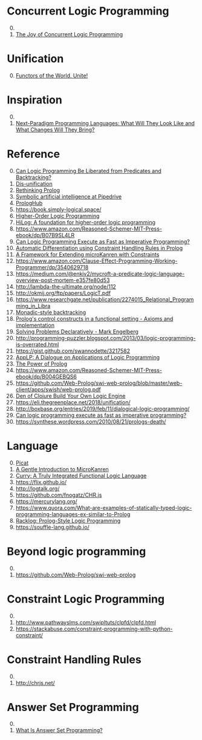 # Concurrent Logic Programming

0. []()
0. [The Joy of Concurrent Logic Programming](http://www.call-with-current-continuation.org/articles/the-joy-of-concurrent-logic-programming.txt)

# Unification

0. [Functors of the World, Unite!](https://www.youtube.com/watch?v=8k7YH9st_8U)

# Inspiration

0. []()
0. [Next-Paradigm Programming Languages: What Will They Look Like and What Changes Will They Bring?](https://arxiv.org/abs/1905.00402)

# Reference

0. [Can Logic Programming Be Liberated from Predicates and Backtracking?](https://www-ps.informatik.uni-kiel.de/~mh/papers/WLP24.pdf)
0. [Dis-unification](https://en.wikipedia.org/wiki/Dis-unification_(computer_science))
0. [Rethinking Prolog](https://okmij.org/ftp/kakuritu/rethinking.pdf)
0. [Symbolic artificial intelligence at Pipedrive](https://medium.com/pipedrive-engineering/symbolic-artificial-intelligence-at-pipedrive-a9bd36d06b9e)
0. [PrologHub](https://prologhub.com/)
0. https://book.simply-logical.space/
0. [Higher-Order Logic Programming](https://www.lix.polytechnique.fr/~dale/papers/Handbook_Logic_AI_LP.pdf)
0. [HiLog: A foundation for higher-order logic programming](http://www.sciencedirect.com/science/article/pii/074310669390039J)
0. https://www.amazon.com/Reasoned-Schemer-MIT-Press-ebook/dp/B07B9SL4LR
0. [Can Logic Programming Execute as Fast as Imperative Programming?](https://www2.eecs.berkeley.edu/Pubs/TechRpts/1990/CSD-90-600.pdf)
0. [Automatic Differentiation using Constraint Handling Rules in Prolog](https://arxiv.org/abs/1706.00231)
0. [A Framework for Extending microKanren with Constraints](https://arxiv.org/pdf/1701.00633.pdf)
0. https://www.amazon.com/Clause-Effect-Programming-Working-Programmer/dp/3540629718
0. https://medium.com/@enkiv2/mycroft-a-predicate-logic-language-overview-post-mortem-e357fe80d53
0. http://lambda-the-ultimate.org/node/112
0. http://okmij.org/ftp/papers/LogicT.pdf
0. https://www.researchgate.net/publication/2274015_Relational_Programming_in_Libra
0. [Monadic-style backtracking](http://www.cs.ox.ac.uk/ralf.hinze/publications/index.html)
0. [Prolog's control constructs in a functional setting - Axioms and implementation](http://www.cs.ox.ac.uk/ralf.hinze/publications/index.html)
0. [Solving Problems Declaratively - Mark Engelberg](https://www.youtube.com/watch?v=TA9DBG8x-ys)
0. http://programming-puzzler.blogspot.com/2013/03/logic-programming-is-overrated.html
0. https://gist.github.com/swannodette/3217582
0. [AppLP: A Dialogue on Applications of Logic Programming](https://arxiv.org/pdf/1704.02375.pdf)
0. [The Power of Prolog](https://www.metalevel.at/prolog)
0. https://www.amazon.com/Reasoned-Schemer-MIT-Press-ebook/dp/B004GEBQS6
0. https://github.com/Web-Prolog/swi-web-prolog/blob/master/web-client/apps/swish/web-prolog.pdf
0. [Den of Clojure Build Your Own Logic Engine](https://www.youtube.com/watch?v=y1bVJOAfhKY)
0. https://eli.thegreenplace.net/2018/unification/
0. http://boxbase.org/entries/2019/feb/11/dialogical-logic-programming/
0. [Can logic programming execute as fast as imperative programming?](https://dl.acm.org/citation.cfm?id=128589)
0. https://synthese.wordpress.com/2010/08/21/prologs-death/

# Language

0. [Picat](http://picat-lang.org/)
0. [A Gentle Introduction to MicroKanren](https://erik-j.de/microkanren/)
0. [Curry: A Truly Integrated Functional Logic Language](https://www-ps.informatik.uni-kiel.de/currywiki/)
0. https://flix.github.io/
0. http://logtalk.org/
0. https://github.com/fnogatz/CHR.js
0. https://mercurylang.org/
0. https://www.quora.com/What-are-examples-of-statically-typed-logic-programming-languages-ex-similar-to-Prolog
0. [Racklog: Prolog-Style Logic Programming](https://plt.eecs.northwestern.edu/snapshots/current/pdf-doc/racklog.pdf)
0. https://souffle-lang.github.io/

# Beyond logic programming

0. []()
0. https://github.com/Web-Prolog/swi-web-prolog

# Constraint Logic Programming

0. []()
0. http://www.pathwayslms.com/swipltuts/clpfd/clpfd.html
0. https://stackabuse.com/constraint-programming-with-python-constraint/

# Constraint Handling Rules

0. []()
0. http://chrjs.net/

# Answer Set Programming

0. []()
0. [What Is Answer Set Programming?](https://www.cs.utexas.edu/users/vl/papers/wiasp.pdf)

